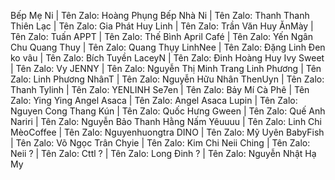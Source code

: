 Bếp Mẹ Ni | Tên Zalo: Hoàng Phụng
Bếp Nhà Ni | Tên Zalo: Thanh Thanh
Thiên Lạc | Tên Zalo: Gia Phát
Huy Linh | Tên Zalo: Trần Văn Huy
ĂnMày | Tên Zalo: Tuấn
APPT | Tên Zalo: Thế Bình
April Café | Tên Zalo: Yến Ngân
Chu Quang Thuy | Tên Zalo: Quang Thụy
LinhNee | Tên Zalo: Đặng Linh
Đen ko vâu | Tên Zalo: Bích Tuyền
LaceyN | Tên Zalo: Đinh Hoàng Huy
Ivy Sweet | Tên Zalo: Vy
JENNY | Tên Zalo: Nguyễn Thị Minh Trang
Linh Phương | Tên Zalo: Linh Phương
NhânT | Tên Zalo: Nguyễn Hữu Nhân
ThenUyn | Tên Zalo: Thanh
Tylinh | Tên Zalo: YENLINH
Se7en | Tên Zalo: Bảy
Mí Cà Phê | Tên Zalo: Ying Ying
Angel Asaca | Tên Zalo: Angel Asaca
Lupin | Tên Zalo: Nguyen Cong Thang
Kún | Tên Zalo: Quốc Hưng
Gween | Tên Zalo: Quế Anh
Nariri | Tên Zalo: Nguyễn Bảo Thanh Hằng
Nấm Yêuuuu | Tên Zalo: Linh Chi
MèoCoffee | Tên Zalo: Nguyenhuongtra
DINO | Tên Zalo: Mỹ Uyên
BabyFish | Tên Zalo: Võ Ngọc Trân
Chyie | Tên Zalo: Kim Chi
Neii Ching | Tên Zalo: Neii
? | Tên Zalo: Cttl
? | Tên Zalo: Long Đinh
? | Tên Zalo: Nguyễn Nhật Hạ My
